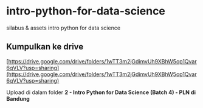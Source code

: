 # intro-python-for-data-science
silabus &amp; assets intro python for data science

## Kumpulkan ke drive
[https://drive.google.com/drive/folders/1wTT3m2jGdimvUh9XBhW5op1Qvar6qVLV?usp=sharing](https://drive.google.com/drive/folders/1wTT3m2jGdimvUh9XBhW5op1Qvar6qVLV?usp=sharing)

Upload di dalam folder **2 - Intro Python for Data Science (Batch 4) - PLN di Bandung**
